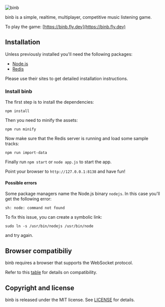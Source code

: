 ![binb](https://raw.githubusercontent.com/ansgarprause/binb/master/public/img/binb-logo.png)

binb is a simple, realtime, multiplayer, competitive music listening game.

To play the game: [https://binb.fly.dev](https://binb.fly.dev)

## Installation

Unless previously installed you'll need the following packages:

- [Node.js](http://nodejs.org/)
- [Redis](http://redis.io/)

Please use their sites to get detailed installation instructions.

### Install binb

The first step is to install the dependencies:

```shell
npm install
```

Then you need to minify the assets:

```shell
npm run minify
```

Now make sure that the Redis server is running and load some sample tracks:

```shell
npm run import-data
```

Finally run `npm start` or `node app.js` to start the app.

Point your browser to `http://127.0.0.1:8138` and have fun!

#### Possible errors

Some package managers name the Node.js binary `nodejs`. In this case you'll get
the following error:

```shell
sh: node: command not found
```

To fix this issue, you can create a symbolic link:

```shell
sudo ln -s /usr/bin/nodejs /usr/bin/node
```

and try again.

## Browser compatibiliy

binb requires a browser that supports the WebSocket protocol.

Refer to this [table](http://caniuse.com/websockets) for details on
compatibility.

## Copyright and license

binb is released under the MIT license. See [LICENSE](LICENSE) for details.
